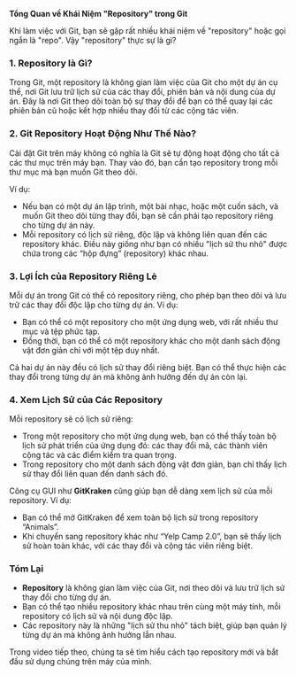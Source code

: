 **Tổng Quan về Khái Niệm "Repository" trong Git**

Khi làm việc với Git, bạn sẽ gặp rất nhiều khái niệm về "repository" hoặc gọi ngắn là "repo". Vậy "repository" thực sự là gì?

### 1. Repository là Gì?

Trong Git, một repository là không gian làm việc của Git cho một dự án cụ thể, nơi Git lưu trữ lịch sử của các thay đổi, phiên bản và nội dung của dự án. Đây là nơi Git theo dõi toàn bộ sự thay đổi để bạn có thể quay lại các phiên bản cũ hoặc kết hợp nhiều thay đổi từ các cộng tác viên.

### 2. Git Repository Hoạt Động Như Thế Nào?

Cài đặt Git trên máy không có nghĩa là Git sẽ tự động hoạt động cho tất cả các thư mục trên máy bạn. Thay vào đó, bạn cần tạo repository trong mỗi thư mục mà bạn muốn Git theo dõi.

Ví dụ:
- Nếu bạn có một dự án lập trình, một bài nhạc, hoặc một cuốn sách, và muốn Git theo dõi từng thay đổi, bạn sẽ cần phải tạo repository riêng cho từng dự án này.
- Mỗi repository có lịch sử riêng, độc lập và không liên quan đến các repository khác. Điều này giống như bạn có nhiều "lịch sử thu nhỏ" được chứa trong các “hộp đựng” (repository) khác nhau.

### 3. Lợi Ích của Repository Riêng Lẻ

Mỗi dự án trong Git có thể có repository riêng, cho phép bạn theo dõi và lưu trữ các thay đổi độc lập cho từng dự án. Ví dụ:
- Bạn có thể có một repository cho một ứng dụng web, với rất nhiều thư mục và tệp phức tạp.
- Đồng thời, bạn có thể có một repository khác cho một danh sách động vật đơn giản chỉ với một tệp duy nhất.

Cả hai dự án này đều có lịch sử thay đổi riêng biệt. Bạn có thể thực hiện các thay đổi trong từng dự án mà không ảnh hưởng đến dự án còn lại.

### 4. Xem Lịch Sử của Các Repository

Mỗi repository sẽ có lịch sử riêng:
- Trong một repository cho một ứng dụng web, bạn có thể thấy toàn bộ lịch sử phát triển của ứng dụng đó: các thay đổi mã, các thành viên cộng tác và các điểm kiểm tra quan trọng.
- Trong repository cho một danh sách động vật đơn giản, bạn chỉ thấy lịch sử thay đổi liên quan đến danh sách đó.

Công cụ GUI như **GitKraken** cũng giúp bạn dễ dàng xem lịch sử của mỗi repository. Ví dụ:
- Bạn có thể mở GitKraken để xem toàn bộ lịch sử trong repository “Animals”.
- Khi chuyển sang repository khác như “Yelp Camp 2.0”, bạn sẽ thấy lịch sử hoàn toàn khác, với các thay đổi và cộng tác viên riêng biệt.

### Tóm Lại

- **Repository** là không gian làm việc của Git, nơi theo dõi và lưu trữ lịch sử thay đổi cho từng dự án.
- Bạn có thể tạo nhiều repository khác nhau trên cùng một máy tính, mỗi repository có lịch sử và nội dung độc lập.
- Các repository này là những "lịch sử thu nhỏ" tách biệt, giúp bạn quản lý từng dự án mà không ảnh hưởng lẫn nhau.

Trong video tiếp theo, chúng ta sẽ tìm hiểu cách tạo repository mới và bắt đầu sử dụng chúng trên máy của mình.

